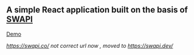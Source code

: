 ## A simple React application built on the basis of [SWAPI](https://swapi.co/)

[Demo](https://drew11.github.io/star-wars-app/)

*https://swapi.co/ not correct url now , moved to https://swapi.dev/*
